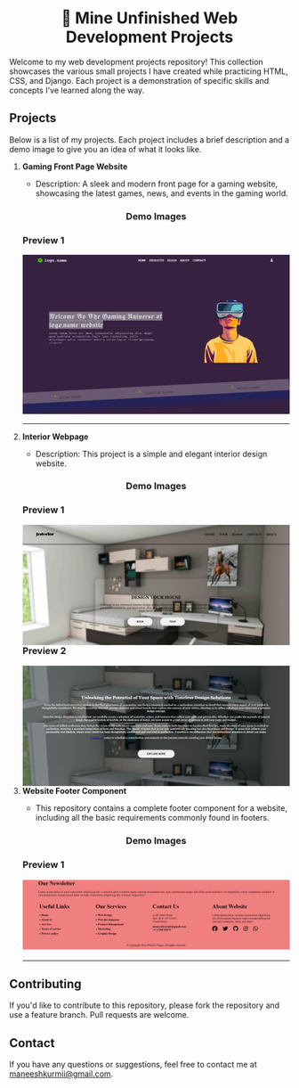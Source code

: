 <h1 align="center">🚀 Mine Unfinished Web Development Projects</h1>
<p>Welcome to my web development projects repository! This collection showcases the various small projects I have created while practicing HTML, CSS, and Django. Each project is a demonstration of specific skills and concepts I've learned along the way.</p>

## Projects

Below is a list of my projects. Each project includes a brief description and a demo image to give you an idea of what it looks like.

1. **Gaming Front Page Website**
   - Description: A sleek and modern front page for a gaming website, showcasing the latest games, news, and events in the gaming world.
   <h3 align="center">Demo Images</h3>
   <h3 align="left">Preview 1</h3>
   <img src="front-page-of-Game-website/assets/demo-image.png" alt="Gaming Front Page Demo">
   <hr>
   
2. **Interior Webpage**
   - Description: This project is a simple and elegant interior design website.
   <h3 align="center">Demo Images</h3>
   <h3 align="left">Preview 1</h3>
   <img align="left" src="/Interior/.interior-demo-images/demo-1.png" alt="Page Demo">
   <h3 align="left">Preview 2</h3>
   <img align="right" src="/Interior/.interior-demo-images/demo-2.png" alt="Page Demo">
   <hr>
   
3. **Website Footer Component**
   - This repository contains a complete footer component for a website, including all the basic requirements commonly found in footers.
   <h3 align="center">Demo Images</h3>
   <h3 align="left">Preview 1</h3>
   <img src=".demo-images/footer-only-demo-image.png" alt="Website's footer only">
   <hr>

## Contributing
If you'd like to contribute to this repository, please fork the repository and use a feature branch. Pull requests are welcome.

## Contact
If you have any questions or suggestions, feel free to contact me at maneeshkurmii@gmail.com.
